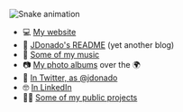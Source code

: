 ![Snake animation](https://github.com/mrdonado/mrdonado/blob/output/github-contribution-snake.svg)

- 💻 [My website](https://www.jdonado.com)
- 📝 [JDonado's README](https://blog.jdonado.com/) (yet another blog)
- 🎸 [Some of my music](https://fractalfields.bandcamp.com/album/fractal-fields)
- 📷 [My photo albums](https://www.flickr.com/photos/79693661@N05/albums) over the 🌍
- 🐣 [In Twitter, as @jdonado](https://twitter.com/jdonado)
- 🤓 [In LinkedIn](https://www.linkedin.com/in/f-javier-r-donado-6458a815/?locale=en_US)
- 👨‍💻 [Some of my public projects](https://github.com/mrdonado/my-projects)
